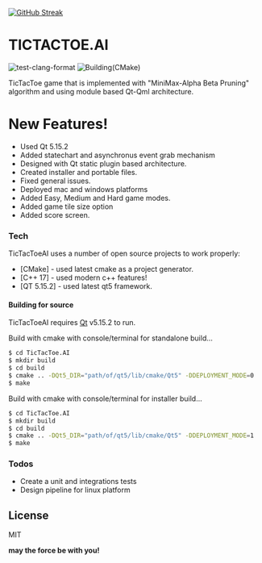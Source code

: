 [![GitHub Streak](https://github-readme-streak-stats.herokuapp.com?user=Mahmuttalemdar&theme=tokyonight)](https://git.io/streak-stats)

# TICTACTOE.AI
![test-clang-format](https://github.com/Mahmuttalemdar/TicTacToe.AI/workflows/test-clang-format/badge.svg)
![Building(CMake)](https://github.com/Mahmuttalemdar/TicTacToe.AI/workflows/Building(CMake)/badge.svg)

TicTacToe game that is implemented with "MiniMax-Alpha Beta Pruning" algorithm and using module based Qt-Qml architecture.

# New Features!

  - Used Qt 5.15.2
  - Added statechart and asynchronus event grab mechanism
  - Designed with Qt static plugin based architecture.
  - Created installer and portable files.
  - Fixed general issues.
  - Deployed mac and windows platforms
  - Added Easy, Medium and Hard game modes.
  - Added game tile size option
  - Added score screen.
  
### Tech

TicTacToeAI uses a number of open source projects to work properly:
* [CMake] - used latest cmake as a project generator.
* [C++ 17] - used modern c++ features!
* [QT 5.15.2] - used latest qt5 framework.

#### Building for source

TicTacToeAI requires [Qt](https://download.qt.io/archive/qt/5.15/5.15.2/) v5.15.2 to run.

Build with cmake with console/terminal for standalone build...

```sh
$ cd TicTacToe.AI
$ mkdir build
$ cd build
$ cmake .. -DQt5_DIR="path/of/qt5/lib/cmake/Qt5" -DDEPLOYMENT_MODE=0
$ make
```

Build with cmake with console/terminal for installer build...

```sh
$ cd TicTacToe.AI
$ mkdir build
$ cd build
$ cmake .. -DQt5_DIR="path/of/qt5/lib/cmake/Qt5" -DDEPLOYMENT_MODE=1
$ make
```


### Todos

 - Create a unit and integrations tests
 - Design pipeline for linux platform

License
----

MIT

**may the force be with you!**
